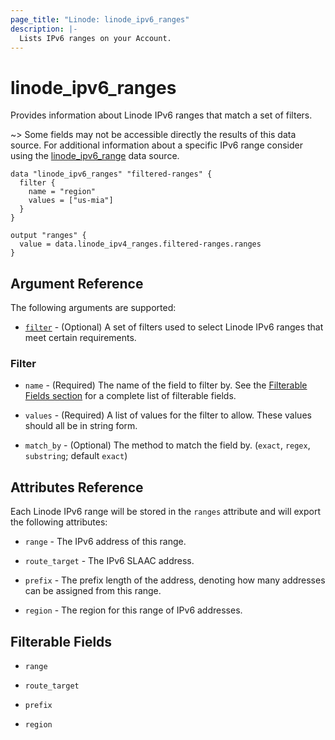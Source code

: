 ```yaml
---
page_title: "Linode: linode_ipv6_ranges"
description: |-
  Lists IPv6 ranges on your Account.
---
```


# linode\_ipv6\_ranges

Provides information about Linode IPv6 ranges that match a set of filters.

~> Some fields may not be accessible directly the results of this data source.
For additional information about a specific IPv6 range consider using the [linode_ipv6_range](ipv6_range.md)
data source.

```hcl
data "linode_ipv6_ranges" "filtered-ranges" {
  filter {
    name = "region"
    values = ["us-mia"]
  }
}

output "ranges" {
  value = data.linode_ipv4_ranges.filtered-ranges.ranges
}
```

## Argument Reference

The following arguments are supported:

* [`filter`](#filter) - (Optional) A set of filters used to select Linode IPv6 ranges that meet certain requirements.

### Filter

* `name` - (Required) The name of the field to filter by. See the [Filterable Fields section](#filterable-fields) for a complete list of filterable fields.

* `values` - (Required) A list of values for the filter to allow. These values should all be in string form.

* `match_by` - (Optional) The method to match the field by. (`exact`, `regex`, `substring`; default `exact`)

## Attributes Reference

Each Linode IPv6 range will be stored in the `ranges` attribute and will export the following attributes:

* `range` - The IPv6 address of this range.

* `route_target` - The IPv6 SLAAC address.

* `prefix` - The prefix length of the address, denoting how many addresses can be assigned from this range.

* `region` - The region for this range of IPv6 addresses.

## Filterable Fields

* `range`

* `route_target`

* `prefix`

* `region`
